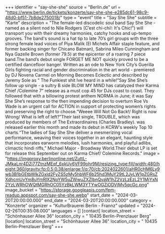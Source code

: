 +++
identifier = "say-she-she"
source = "Berlin.de"
url = "https://www.berlin.de/tickets/konzerte/say-she-she-e285dc61-98c9-48d0-bf51-7b8de2750018/"
type = "event"
title = "Say She She"
subtitle = "Karte"
description = "The female-led discodelic soul band Say She She - named as a silent nod to Nile Rodgers (C’est chi-chi!: It's Chic!”) will transport you with their dreamy harmonies, catchy hooks and up-tempo grooves. The band's sound is a hat tip to late 70’s girl groups with the three strong female lead voices of Piya Malik (El Michels Affair staple feature, and former backing singer for Chicano Batman), Sabrina Mileo Cunningham and Nya Gazelle Brown (former 79.5) at the epicenter of a roaring 7 piece band.The band’s debut single FORGET ME NOT quickly proved to be a certified dancefloor banger. Written as an ode to New York City’s Guerilla Girls fighting racial and gender discrimination in the art world - premiered by DJ Novena Carmel on Morning Becomes Eclectic and described by Jeremy Sole as “ The Funkiest shit Ive heard in a while!”Say She She’s follow up single - a sultry B side BLOW MY MIND has catalyzed their Karma Chief /Colemine 7” release as a must cop 45 for DJs coast to coast. They followed that with a billowing protest anthem NORMA in June; it was Say She She’s response to the then impending decision to overturn Roe Vs Wade is an urgent call for ACTION in support of protecting women’s rights and preserving the right to choose.“Weeee Will Not Go Back!/ Right is now Wrong/ What is left of left?”Their last single, TROUBLE, which was produced by members of The Extraordinaires (Charles Bradley). was released earlier this month and made its debut in KCRW's weekly Top 10 charts.“The ladies of Say She She deliver a mesmerizing vocal performance, weaving their voices together in an elegant, haunting style that incorporates earworm melodies, lush harmonies, and playful adlibs, climactic hindi riffs,” Michael Major - Broadway World.Their debut LP is set for release this September out on Karma Chief/ Colemine Records."
image = "https://imgproxy.berlinonline.net/ZuttL-JMkaLnr4DZj77ZtnzMEqf_6xkUv6VF99ohr9M/resizing_type:fill/width:480/height:360/gravity:fp:0.5:0.38/enlarge:1/q:70/cb:2024022601/aHR0cHM6Ly9wb3B1bGEtbWlkZGxld2FyZS5zMy5hbWF6b25hd3MuY29tL2JvLW1pZGRsZXdhcmUvYm8uYmRlX2NoYW5uZWwuZXZlbnQvaW1hZ2VzLzEzL2Y1MjYxN2YzLWRhOWQtMGRhOC05YzBkLWM3YTYwOGZiODVjMy5qcGc.png"
image_bucket = "https://storage.googleapis.com/fem-readup.appspot.com/say-she-she.webp"
start_date = "2024-03-20T20:00:00.000"
end_date = "2024-03-20T20:00:00.000"
category = "Konzerte"
organizer = "KulturBrauerei Berlin - Frannz"
updated = "2024-02-26T00:35:08.000"
languages = []
[contact]
location_street = "Schönhauser Allee 36"
location_city = " 10435 Berlin-Prenzlauer Berg"
[location]
location_street = "Schönhauser Allee 36"
location_city = " 10435 Berlin-Prenzlauer Berg"
+++